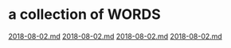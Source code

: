 # a collection of WORDS

[2018-08-02.md](wowrds/2018-08-02)
[2018-08-02.md](wowrds/2018-08-02)
[2018-08-02.md](wowrds/2018-08-02)
[2018-08-02.md](wowrds/2018-08-02)
